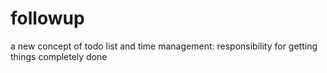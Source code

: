 followup
========

a new concept of todo list and time management: responsibility for getting things completely done